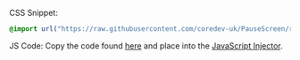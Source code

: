 CSS Snippet:
```css
@import url("https://raw.githubusercontent.com/coredev-uk/PauseScreen/refs/heads/main/src/pausescreen.css")
```

JS Code: 
Copy the code found [here](https://raw.githubusercontent.com/coredev-uk/PauseScreen/refs/heads/main/src/main.js) and place into the [JavaScript Injector](https://github.com/n00bcodr/Jellyfin-JavaScript-Injector).

